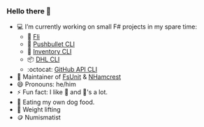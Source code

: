 ### Hello there 👋

- 💻 I’m currently working on small F# projects in my spare time:
  + 🐚 [Fli](https://github.com/CaptnCodr/Fli)
  + 💨 [Pushbullet CLI](https://github.com/CaptnCodr/pushbullet-cli) 
  + 📓 [Inventory CLI](https://github.com/CaptnCodr/inventory-cli)
  + 📦 [DHL CLI](https://github.com/CaptnCodr/dhl-cli)
  + :octocat: [GitHub API CLI](https://github.com/CaptnCodr/github-api-cli)
- 🚧 Maintainer of [FsUnit](https://github.com/fsprojects/FsUnit) & [NHamcrest](https://github.com/nhamcrest/NHamcrest)
- 😄 Pronouns: he/him
- ⚡ Fun fact: I like 🧀 and 🥑's a lot.
- 🥓 Eating my own dog food.
- 💪 Weight lifting
- 🪙 Numismatist

<!--
**CaptnCodr/CaptnCodr** is a ✨ _special_ ✨ repository because its `README.md` (this file) appears on your GitHub profile.

Here are some ideas to get you started:

- 🌱 I’m currently learning ...
- 👯 I’m looking to collaborate on ...
- 🤔 I’m looking for help with ...
- 💬 Ask me about ...
- 📫 How to reach me: ...
-->
